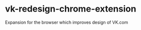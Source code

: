 vk-redesign-chrome-extension
============================

Expansion for the browser which improves design of VK.com
